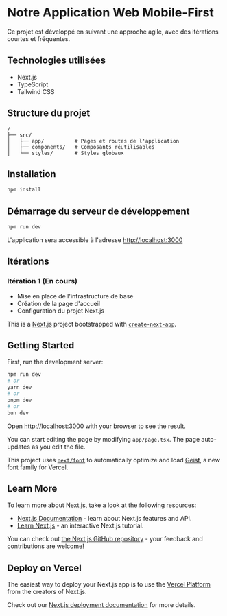 # Notre Application Web Mobile-First

Ce projet est développé en suivant une approche agile, avec des itérations courtes et fréquentes.

## Technologies utilisées

- Next.js
- TypeScript
- Tailwind CSS

## Structure du projet

```
/
├── src/
│   ├── app/          # Pages et routes de l'application
│   ├── components/   # Composants réutilisables
│   └── styles/       # Styles globaux
```

## Installation

```bash
npm install
```

## Démarrage du serveur de développement

```bash
npm run dev
```

L'application sera accessible à l'adresse [http://localhost:3000](http://localhost:3000)

## Itérations

### Itération 1 (En cours)
- Mise en place de l'infrastructure de base
- Création de la page d'accueil
- Configuration du projet Next.js

This is a [Next.js](https://nextjs.org) project bootstrapped with [`create-next-app`](https://nextjs.org/docs/app/api-reference/cli/create-next-app).

## Getting Started

First, run the development server:

```bash
npm run dev
# or
yarn dev
# or
pnpm dev
# or
bun dev
```

Open [http://localhost:3000](http://localhost:3000) with your browser to see the result.

You can start editing the page by modifying `app/page.tsx`. The page auto-updates as you edit the file.

This project uses [`next/font`](https://nextjs.org/docs/app/building-your-application/optimizing/fonts) to automatically optimize and load [Geist](https://vercel.com/font), a new font family for Vercel.

## Learn More

To learn more about Next.js, take a look at the following resources:

- [Next.js Documentation](https://nextjs.org/docs) - learn about Next.js features and API.
- [Learn Next.js](https://nextjs.org/learn) - an interactive Next.js tutorial.

You can check out [the Next.js GitHub repository](https://github.com/vercel/next.js) - your feedback and contributions are welcome!

## Deploy on Vercel

The easiest way to deploy your Next.js app is to use the [Vercel Platform](https://vercel.com/new?utm_medium=default-template&filter=next.js&utm_source=create-next-app&utm_campaign=create-next-app-readme) from the creators of Next.js.

Check out our [Next.js deployment documentation](https://nextjs.org/docs/app/building-your-application/deploying) for more details.
